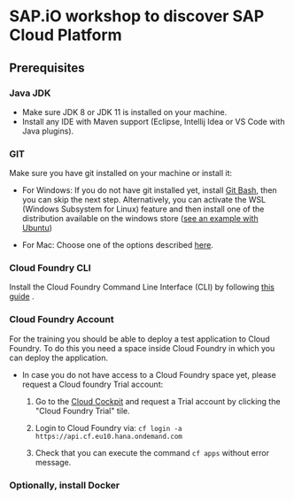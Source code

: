 # SAP.iO workshop to discover SAP Cloud Platform

## Prerequisites

### Java JDK

 - Make sure JDK 8 or JDK 11 is installed on your machine.
 - Install any IDE with Maven support (Eclipse, Intellij Idea or VS Code with Java plugins).


### GIT

Make sure you have git installed on your machine or install it:

- For Windows: If you do not have git installed yet, install [Git Bash](https://gitforwindows.org/), then you can skip the next step. Alternatively, you can activate the WSL (Windows Subsystem for Linux) feature and then install one of the distribution available on the windows store ([see an example with Ubuntu](https://linuxhint.com/install_ubuntu_windows_10_wsl/))

- For Mac: Choose one of the options described [here](https://git-scm.com/book/en/v1/Getting-Started-Installing-Git#Installing-on-Mac).


### Cloud Foundry CLI

Install the Cloud Foundry Command Line Interface (CLI) by following [this guide](https://github.com/cloudfoundry/cli) .

### Cloud Foundry Account

For the training you should be able to deploy a test application to Cloud Foundry. To do this you need a space inside Cloud Foundry in which you can deploy the application.

- In case you do not have access to a Cloud Foundry space yet, please request a Cloud foundry Trial account:

  1. Go to the [Cloud Cockpit](https://cockpit.hanatrial.ondemand.com/#/home/welcome) and request a Trial account by clicking the "Cloud Foundry Trial" tile.
  
  2. Login to Cloud Foundry via:
   `cf login -a https://api.cf.eu10.hana.ondemand.com`
      
  3. Check that you can execute the command `cf apps` without error message.
  
### Optionally, install Docker

